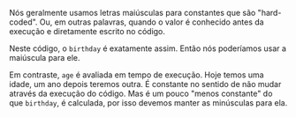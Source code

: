 Nós geralmente usamos letras maiúsculas para constantes que são "hard-coded". Ou, em outras palavras, quando o valor é conhecido antes da execução e diretamente escrito no código.

Neste código, o `birthday` é exatamente assim. Então nós poderíamos usar a maiúscula para ele.

Em contraste, `age` é avaliada em tempo de execução. Hoje temos uma idade, um ano depois teremos outra. É constante no sentido de não mudar através da execução do código. Mas é um pouco "menos constante" do que `birthday`, é calculada, por isso devemos manter as minúsculas para ela.